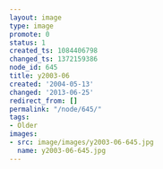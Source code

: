 ```yaml
---
layout: image
type: image
promote: 0
status: 1
created_ts: 1084406798
changed_ts: 1372159386
node_id: 645
title: y2003-06
created: '2004-05-13'
changed: '2013-06-25'
redirect_from: []
permalink: "/node/645/"
tags:
- Older
images:
- src: image/images/y2003-06-645.jpg
  name: y2003-06-645.jpg
---
```


